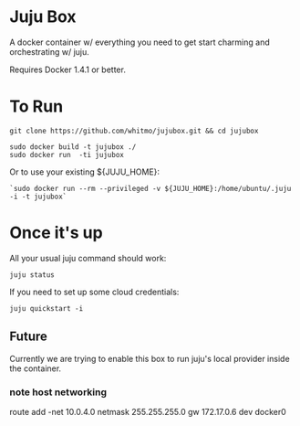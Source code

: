 # Juju Box

A docker container w/ everything you need to get start charming and
orchestrating w/ juju.

Requires Docker 1.4.1 or better.

# To Run

  ```
  git clone https://github.com/whitmo/jujubox.git && cd jujubox

  sudo docker build -t jujubox ./
  sudo docker run  -ti jujubox
  ```

Or to use your existing ${JUJU_HOME}:

    `sudo docker run --rm --privileged -v ${JUJU_HOME}:/home/ubuntu/.juju -i -t jujubox`



# Once it's up

All your usual juju command should work:

    juju status


If you need to set up some cloud credentials:

    juju quickstart -i


## Future

Currently we are trying to enable this box to run juju's local provider inside the container.

### note host networking

route add -net 10.0.4.0 netmask 255.255.255.0 gw 172.17.0.6 dev docker0
